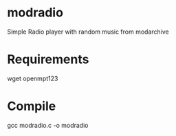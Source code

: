 # modradio
Simple Radio player with random music from modarchive

# Requirements

wget
openmpt123

# Compile
gcc modradio.c -o modradio
